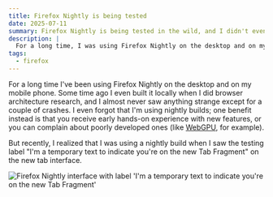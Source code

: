 ```yaml
---
title: Firefox Nightly is being tested
date: 2025-07-11
summary: Firefox Nightly is being tested in the wild, and I didn't even notice it.
description: |
  For a long time, I was using Firefox Nightly on the desktop and on my mobile phone. Recently, I realized that I was using a nightly build when I saw the testing label "I'm a temporary text to indicate you're on the new Tab Fragment" on the new tab interface.
tags:
  - firefox
---
```

For a long time I've been using Firefox Nightly on the desktop and on my mobile phone. Some time ago I even built it locally when I did browser architecture research, and I almost never saw anything strange except for a couple of crashes. I even forgot that I'm using nightly builds; one benefit instead is that you receive early hands-on experience with new features, or you can complain about poorly developed ones (like [WebGPU](https://bugzilla.mozilla.org/show_bug.cgi?id=1911493), for example).

But recently, I realized that I was using a nightly build when I saw the testing label "I'm a temporary text to indicate you're on the new Tab Fragment" on the new tab interface.

<img src="{% imageUrl 'content/screenshot.jpg' %}" alt="Firefox Nightly interface with label 'I'm a temporary text to indicate you're on the new Tab Fragment'" style="max-width: 100%; height: auto; margin: 0 auto; display: block;" />
